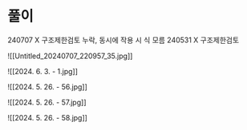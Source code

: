 # 풀이


240707 X 구조제한검토 누락, 동시에 작용 시 식 모름
240531 X 구조제한검토

![[Untitled_20240707_220957_35.jpg]]

![[2024. 6. 3. - 1.jpg]]


![[2024. 5. 26. - 56.jpg]]

![[2024. 5. 26. - 57.jpg]]

![[2024. 5. 26. - 58.jpg]]